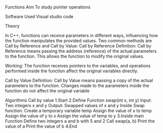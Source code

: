 Functions
Aim
To study pointer operations

Software Used
Visual studio code

Theory

In C++, functions can receive parameters in different ways, influencing how the function manipulates the provided values. Two common methods are Call by Reference and Call by Value:
Call by Reference
Definition: Call by Reference means passing the address (reference) of the actual parameters to the function. This allows the function to modify the original values.

Working: The function receives pointers to the variables, and operations performed inside the function affect the original variables directly.

Call by Value
Definition: Call by Value means passing a copy of the actual parameters to the function. Changes made to the parameters inside the function do not affect the original variable

Algorithms
Call by value
1.Start
2.Define Function swap(int x, int y)
Input: Two integers x and y
Output: Swapped values of x and y
Inside Swap function:
Create a temporary variable temp
Assign the value of x to temp
Assign the value of y to x
Assign the value of temp to y
3.Inside main Function
Define two integers a and b with 5 and 2
Call swap(a, b)
Print the value of a
Print the value of b
4.End
